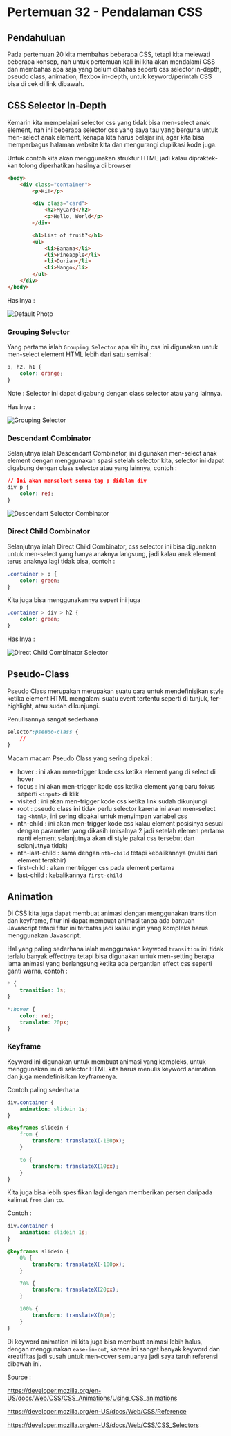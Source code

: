 # Pertemuan 32 - Pendalaman CSS

## Pendahuluan

Pada pertemuan 20 kita membahas beberapa CSS, tetapi kita melewati beberapa konsep, nah untuk pertemuan kali ini kita akan mendalami CSS dan membahas apa saja yang belum dibahas seperti css selector in-depth, pseudo class, animation, flexbox in-depth, untuk keyword/perintah CSS bisa di cek di link dibawah.

## CSS Selector In-Depth

Kemarin kita mempelajari selector css yang tidak bisa men-select anak element, nah ini beberapa selector css yang saya tau yang berguna untuk men-select anak element, kenapa kita harus belajar ini, agar kita bisa memperbagus halaman website kita dan mengurangi duplikasi kode juga.

Untuk contoh kita akan menggunakan struktur HTML jadi kalau dipraktek-kan tolong diperhatikan hasilnya di browser

```html
<body>
    <div class="container">
        <p>Hi!</p>

        <div class="card">
            <h2>MyCard</h2>
            <p>Hello, World</p>
        </div>

        <h1>List of fruit?</h1>
        <ul>
            <li>Banana</li>
            <li>Pineapple</li>
            <li>Durian</li>
            <li>Mango</li>
        </ul>
    </div>
</body>
```

Hasilnya :

![Default Photo](photo/default.png)

### Grouping Selector

Yang pertama ialah `Grouping Selector` apa sih itu, css ini digunakan untuk men-select element HTML lebih dari satu semisal :

```css
p, h2, h1 {
    color: orange;
}
```

Note : Selector ini dapat digabung dengan class selector atau yang lainnya.

Hasilnya :

![Grouping Selector](photo/grouping.png)

### Descendant Combinator

Selanjutnya ialah Descendant Combinator, ini digunakan men-select anak element dengan menggunakan spasi setelah selector kita, selector ini dapat digabung dengan class selector atau yang lainnya, contoh :

```css
// Ini akan menselect semua tag p didalam div
div p {
    color: red;
}
```

![Descendant Selector Combinator](photo/descendant-combinator.png)

### Direct Child Combinator

Selanjutnya ialah Direct Child Combinator, css selector ini bisa digunakan untuk men-select yang hanya anaknya langsung, jadi kalau anak element terus anaknya lagi tidak bisa, contoh :

```css
.container > p {
    color: green;
}
```

Kita juga bisa menggunakannya sepert ini juga

```css
.container > div > h2 {
    color: green;
}
```

Hasilnya :

![Direct Child Combinator Selector](photo/direct-child-combinator.png)

## Pseudo-Class

Pseudo Class merupakan merupakan suatu cara untuk mendefinisikan style ketika element HTML mengalami suatu event tertentu seperti di tunjuk, ter-highlight, atau sudah dikunjungi.

Penulisannya sangat sederhana

```css
selector:pseudo-class {
    //
}
```

Macam macam Pseudo Class yang sering dipakai :

- hover : ini akan men-trigger kode css ketika element yang di select di hover
- focus : ini akan men-trigger kode css ketika element yang baru fokus seperti `<input>` di klik
- visited : ini akan men-trigger kode css ketika link sudah dikunjungi
- root : pseudo class ini tidak perlu selector karena ini akan men-select tag `<html>`, ini sering dipakai untuk menyimpan variabel css
- nth-child : ini akan men-trigger kode css kalau element posisinya sesuai dengan parameter yang dikasih (misalnya 2 jadi setelah elemen pertama nanti element selanjutnya akan di style pakai css tersebut dan selanjutnya tidak)
- nth-last-child : sama dengan `nth-child` tetapi kebalikannya (mulai dari element terakhir)
- first-child : akan mentrigger css pada element pertama
- last-child : kebalikannya `first-child`

## Animation

Di CSS kita juga dapat membuat animasi dengan menggunakan transition dan keyframe, fitur ini dapat membuat animasi tanpa ada bantuan Javascript tetapi fitur ini terbatas jadi kalau ingin yang kompleks harus menggunakan Javascript.

Hal yang paling sederhana ialah menggunakan keyword `transition` ini tidak terlalu banyak effectnya tetapi bisa digunakan untuk men-setting berapa lama animasi yang berlangsung ketika ada pergantian effect css seperti ganti warna, contoh :

```css
* {
    transition: 1s;
}

*:hover {
    color: red;
    translate: 20px;
}
```

### Keyframe

Keyword ini digunakan untuk membuat animasi yang kompleks, untuk menggunakan ini di selector HTML kita harus menulis keyword animation dan juga mendefinisikan keyframenya.

Contoh paling sederhana

```css
div.container {
    animation: slidein 1s;
}

@keyframes slidein {
    from {
        transform: translateX(-100px);
    }

    to {
        transform: translateX(10px);
    }
}
```

Kita juga bisa lebih spesifikan lagi dengan memberikan persen daripada kalimat `from` dan `to`.

Contoh :

```css
div.container {
    animation: slidein 1s;
}

@keyframes slidein {
    0% {
        transform: translateX(-100px);
    }

    70% {
        transform: translateX(20px);
    }

    100% {
        transform: translateX(0px);
    }
}
```

Di keyword animation ini kita juga bisa membuat animasi lebih halus, dengan menggunakan `ease-in-out`, karena ini sangat banyak keyword dan kreatifitas jadi susah untuk men-cover semuanya jadi saya taruh referensi dibawah ini.

Source :

<https://developer.mozilla.org/en-US/docs/Web/CSS/CSS_Animations/Using_CSS_animations>

<https://developer.mozilla.org/en-US/docs/Web/CSS/Reference>

<https://developer.mozilla.org/en-US/docs/Web/CSS/CSS_Selectors>
